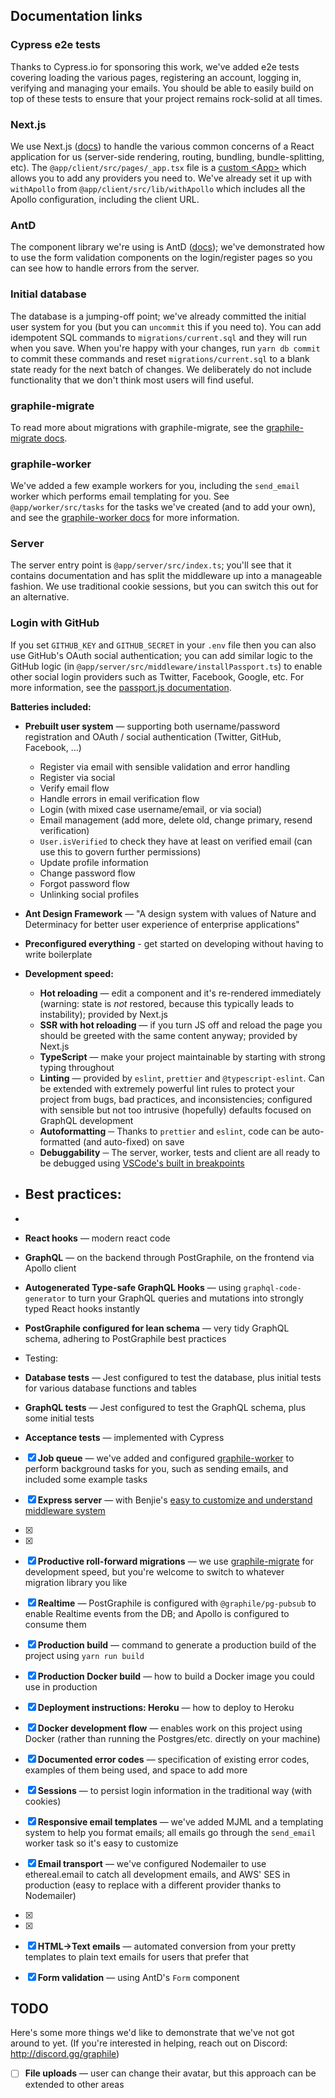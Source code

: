 ## Documentation links

### Cypress e2e tests

Thanks to Cypress.io for sponsoring this work, we've added e2e tests covering
loading the various pages, registering an account, logging in, verifying and
managing your emails. You should be able to easily build on top of these tests
to ensure that your project remains rock-solid at all times.

### Next.js

We use Next.js ([docs](https://nextjs.org/)) to handle the various common
concerns of a React application for us (server-side rendering, routing,
bundling, bundle-splitting, etc). The `@app/client/src/pages/_app.tsx` file is a
[custom &lt;App&gt;](https://nextjs.org/docs#custom-app) which allows you to add
any providers you need to. We've already set it up with `withApollo` from
`@app/client/src/lib/withApollo` which includes all the Apollo configuration,
including the client URL.

### AntD

The component library we're using is AntD ([docs](https://ant.design/)); we've
demonstrated how to use the form validation components on the login/register
pages so you can see how to handle errors from the server.

### Initial database

The database is a jumping-off point; we've already committed the initial user
system for you (but you can `uncommit` this if you need to). You can add
idempotent SQL commands to `migrations/current.sql` and they will run when you
save. When you're happy with your changes, run `yarn db commit` to commit these
commands and reset `migrations/current.sql` to a blank state ready for the next
batch of changes. We deliberately do not include functionality that we don't
think most users will find useful.

### graphile-migrate

To read more about migrations with graphile-migrate, see the
[graphile-migrate docs](https://github.com/graphile/migrate).

### graphile-worker

We've added a few example workers for you, including the `send_email` worker
which performs email templating for you. See `@app/worker/src/tasks` for the
tasks we've created (and to add your own), and see the
[graphile-worker docs](https://github.com/graphile/worker) for more information.

### Server

The server entry point is `@app/server/src/index.ts`; you'll see that it
contains documentation and has split the middleware up into a manageable
fashion. We use traditional cookie sessions, but you can switch this out for an
alternative.

### Login with GitHub

If you set `GITHUB_KEY` and `GITHUB_SECRET` in your `.env` file then you can
also use GitHub's OAuth social authentication; you can add similar logic to the
GitHub logic (in `@app/server/src/middleware/installPassport.ts`) to enable
other social login providers such as Twitter, Facebook, Google, etc. For more
information, see the
[passport.js documentation](http://www.passportjs.org/docs/).

**Batteries included:**

- **Prebuilt user system** — supporting both username/password registration and
  OAuth / social authentication (Twitter, GitHub, Facebook, ...)
  - Register via email with sensible validation and error handling
  - Register via social
  - Verify email flow
  - Handle errors in email verification flow
  - Login (with mixed case username/email, or via social)
  - Email management (add more, delete old, change primary, resend verification)
  - `User.isVerified` to check they have at least on verified email (can use
    this to govern further permissions)
  - Update profile information
  - Change password flow
  - Forgot password flow
  - Unlinking social profiles
- **Ant Design Framework** — "A design system with values of Nature and
  Determinacy for better user experience of enterprise applications"
- **Preconfigured everything** - get started on developing without having to
  write boilerplate

- **Development speed:**

  - **Hot reloading** — edit a component and it's re-rendered immediately
    (warning: state is _not_ restored, because this typically leads to
    instability); provided by Next.js
  - **SSR with hot reloading** — if you turn JS off and reload the page you
    should be greeted with the same content anyway; provided by Next.js
  - **TypeScript** — make your project maintainable by starting with strong
    typing throughout
  - **Linting** — provided by `eslint`, `prettier` and `@typescript-eslint`. Can
    be extended with extremely powerful lint rules to protect your project from
    bugs, bad practices, and inconsistencies; configured with sensible but not
    too intrusive (hopefully) defaults focused on GraphQL development
  - **Autoformatting** ─ Thanks to `prettier` and `eslint`, code can be
    auto-formatted (and auto-fixed) on save
  - **Debuggability** ─ The server, worker, tests and client are all ready to be
    debugged using
    [VSCode's built in breakpoints](https://code.visualstudio.com/docs/editor/debugging)

- ## **Best practices:**

-
- **React hooks** — modern react code
- **GraphQL** — on the backend through PostGraphile, on the frontend via Apollo
  client
- **Autogenerated Type-safe GraphQL Hooks** — using `graphql-code-generator` to
  turn your GraphQL queries and mutations into strongly typed React hooks
  instantly
- **PostGraphile configured for lean schema** — very tidy GraphQL schema,
  adhering to PostGraphile best practices
- Testing:
- **Database tests** — Jest configured to test the database, plus initial tests
  for various database functions and tables
- **GraphQL tests** — Jest configured to test the GraphQL schema, plus some
  initial tests
- **Acceptance tests** — implemented with Cypress

- [x] **Job queue** — we've added and configured
      <a href="https://github.com/graphile/worker">graphile-worker</a> to
      perform background tasks for you, such as sending emails, and included
      some example tasks
- [x] **Express server** — with Benjie's
      [easy to customize and understand middleware system](@app/server/src/index.ts)

- [x]
- [x]
- [x] **Productive roll-forward migrations** — we use
      <a href="https://github.com/graphile/migrate">graphile-migrate</a> for
      development speed, but you're welcome to switch to whatever migration
      library you like
- [x] **Realtime** — PostGraphile is configured with `@graphile/pg-pubsub` to
      enable Realtime events from the DB; and Apollo is configured to consume
      them
- [x] **Production build** — command to generate a production build of the
      project using `yarn run build`
- [x] **Production Docker build** — how to build a Docker image you could use in
      production
- [x] **Deployment instructions: Heroku** — how to deploy to Heroku

- [x] **Docker development flow** — enables work on this project using Docker
      (rather than running the Postgres/etc. directly on your machine)
- [x] **Documented error codes** — specification of existing error codes,
      examples of them being used, and space to add more

- [x] **Sessions** — to persist login information in the traditional way (with
      cookies)
- [x] **Responsive email templates** — we've added MJML and a templating system
      to help you format emails; all emails go through the `send_email` worker
      task so it's easy to customize
- [x] **Email transport** — we've configured Nodemailer to use ethereal.email to
      catch all development emails, and AWS' SES in production (easy to replace
      with a different provider thanks to Nodemailer)
- [x]
- [x]
- [x] **HTML→Text emails** — automated conversion from your pretty templates to
      plain text emails for users that prefer that
- [x] **Form validation** — using AntD's `Form` component

## TODO

Here's some more things we'd like to demonstrate that we've not got around to
yet. (If you're interested in helping, reach out on Discord:
http://discord.gg/graphile)

- [ ] **File uploads** — user can change their avatar, but this approach can be
      extended to other areas
